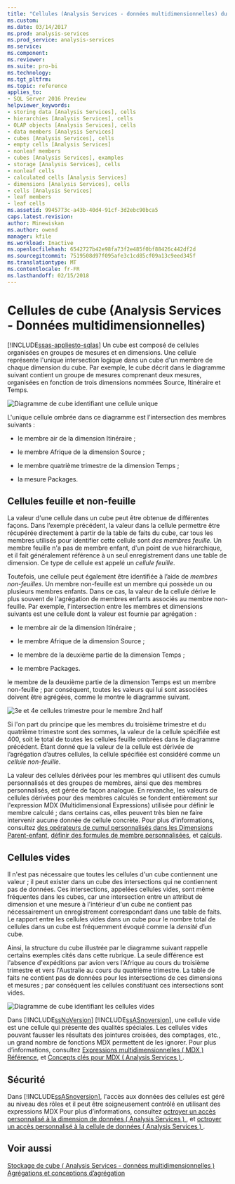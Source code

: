 ```yaml
---
title: "Cellules (Analysis Services - données multidimensionnelles) du cube | Documents Microsoft"
ms.custom: 
ms.date: 03/14/2017
ms.prod: analysis-services
ms.prod_service: analysis-services
ms.service: 
ms.component: 
ms.reviewer: 
ms.suite: pro-bi
ms.technology: 
ms.tgt_pltfrm: 
ms.topic: reference
applies_to:
- SQL Server 2016 Preview
helpviewer_keywords:
- storing data [Analysis Services], cells
- hierarchies [Analysis Services], cells
- OLAP objects [Analysis Services], cells
- data members [Analysis Services]
- cubes [Analysis Services], cells
- empty cells [Analysis Services]
- nonleaf members
- cubes [Analysis Services], examples
- storage [Analysis Services], cells
- nonleaf cells
- calculated cells [Analysis Services]
- dimensions [Analysis Services], cells
- cells [Analysis Services]
- leaf members
- leaf cells
ms.assetid: 9945773c-a43b-40d4-91cf-3d2ebc90bca5
caps.latest.revision: 
author: Minewiskan
ms.author: owend
manager: kfile
ms.workload: Inactive
ms.openlocfilehash: 6542727b42e98fa73f2e485f0bf88426c442df2d
ms.sourcegitcommit: 7519508d97f095afe3c1cd85cf09a13c9eed345f
ms.translationtype: MT
ms.contentlocale: fr-FR
ms.lasthandoff: 02/15/2018
---
```

# <a name="cube-cells-analysis-services---multidimensional-data"></a>Cellules de cube (Analysis Services - Données multidimensionnelles)
[!INCLUDE[ssas-appliesto-sqlas](../../includes/ssas-appliesto-sqlas.md)]
Un cube est composé de cellules organisées en groupes de mesures et en dimensions. Une cellule représente l'unique intersection logique dans un cube d'un membre de chaque dimension du cube. Par exemple, le cube décrit dans le diagramme suivant contient un groupe de mesures comprenant deux mesures, organisées en fonction de trois dimensions nommées Source, Itinéraire et Temps.  
  
 ![Diagramme de cube identifiant une cellule unique](../../analysis-services/multidimensional-models-olap-logical-cube-objects/media/as-cubeintro5.gif "diagramme de Cube identifiant une cellule unique")  
  
 L'unique cellule ombrée dans ce diagramme est l'intersection des membres suivants :  
  
-   le membre air de la dimension Itinéraire ;  
  
-   le membre Afrique de la dimension Source ;  
  
-   le membre quatrième trimestre de la dimension Temps ;  
  
-   la mesure Packages.  
  
## <a name="leaf-and-nonleaf-cells"></a>Cellules feuille et non-feuille  
 La valeur d'une cellule dans un cube peut être obtenue de différentes façons. Dans l’exemple précédent, la valeur dans la cellule permettre être récupérée directement à partir de la table de faits du cube, car tous les membres utilisés pour identifier cette cellule sont *des membres feuille*. Un membre feuille n'a pas de membre enfant, d'un point de vue hiérarchique, et il fait généralement référence à un seul enregistrement dans une table de dimension. Ce type de cellule est appelé un *cellule feuille*.  
  
 Toutefois, une cellule peut également être identifiée à l’aide de *membres non-feuilles*. Un membre non-feuille est un membre qui possède un ou plusieurs membres enfants. Dans ce cas, la valeur de la cellule dérive le plus souvent de l'agrégation de membres enfants associés au membre non-feuille. Par exemple, l'intersection entre les membres et dimensions suivants est une cellule dont la valeur est fournie par agrégation :  
  
-   le membre air de la dimension Itinéraire ;  
  
-   le membre Afrique de la dimension Source ;  
  
-   le membre de la deuxième partie de la dimension Temps ;  
  
-   le membre Packages.  
  
 le membre de la deuxième partie de la dimension Temps est un membre non-feuille ; par conséquent, toutes les valeurs qui lui sont associées doivent être agrégées, comme le montre le diagramme suivant.  
  
 ![3e et 4e cellules trimestre pour le membre 2nd half](../../analysis-services/multidimensional-models-olap-logical-cube-objects/media/as-cubeintro6.gif "3e et 4e cellules trimestre pour le membre 2nd half")  
  
 Si l'on part du principe que les membres du troisième trimestre et du quatrième trimestre sont des sommes, la valeur de la cellule spécifiée est 400, soit le total de toutes les cellules feuille ombrées dans le diagramme précédent. Étant donné que la valeur de la cellule est dérivée de l’agrégation d’autres cellules, la cellule spécifiée est considéré comme un *cellule non-feuille*.  
  
 La valeur des cellules dérivées pour les membres qui utilisent des cumuls personnalisés et des groupes de membres, ainsi que des membres personnalisés, est gérée de façon analogue. En revanche, les valeurs de cellules dérivées pour des membres calculés se fondent entièrement sur l'expression MDX (Multidimensional Expressions) utilisée pour définir le membre calculé ; dans certains cas, elles peuvent très bien ne faire intervenir aucune donnée de cellule concrète. Pour plus d’informations, consultez [des opérateurs de cumul personnalisés dans les Dimensions Parent-enfant](../../analysis-services/multidimensional-models/parent-child-dimension-attributes-custom-rollup-operators.md), [définir des formules de membre personnalisées](../../analysis-services/multidimensional-models/attribute-properties-define-custom-member-formulas.md), et [calculs](../../analysis-services/multidimensional-models-olap-logical-cube-objects/calculations.md).  
  
## <a name="empty-cells"></a>Cellules vides  
 Il n'est pas nécessaire que toutes les cellules d'un cube contiennent une valeur ; il peut exister dans un cube des intersections qui ne contiennent pas de données. Ces intersections, appelées cellules vides, sont même fréquentes dans les cubes, car une intersection entre un attribut de dimension et une mesure à l'intérieur d'un cube ne contient pas nécessairement un enregistrement correspondant dans une table de faits. Le rapport entre les cellules vides dans un cube pour le nombre total de cellules dans un cube est fréquemment évoqué comme la *densité* d’un cube.  
  
 Ainsi, la structure du cube illustrée par le diagramme suivant rappelle certains exemples cités dans cette rubrique. La seule différence est l'absence d'expéditions par avion vers l'Afrique au cours du troisième trimestre et vers l'Australie au cours du quatrième trimestre. La table de faits ne contient pas de données pour les intersections de ces dimensions et mesures ; par conséquent les cellules constituant ces intersections sont vides.  
  
 ![Diagramme de cube identifiant les cellules vides](../../analysis-services/multidimensional-models-olap-logical-cube-objects/media/as-cubeintro7.gif "diagramme de Cube identifiant les cellules vides")  
  
 Dans [!INCLUDE[ssNoVersion](../../includes/ssnoversion-md.md)] [!INCLUDE[ssASnoversion](../../includes/ssasnoversion-md.md)], une cellule vide est une cellule qui présente des qualités spéciales. Les cellules vides pouvant fausser les résultats des jointures croisées, des comptages, etc., un grand nombre de fonctions MDX permettent de les ignorer. Pour plus d’informations, consultez [Expressions multidimensionnelles &#40; MDX &#41; Référence](../../mdx/multidimensional-expressions-mdx-reference.md), et [Concepts clés pour MDX &#40; Analysis Services &#41; ](../../analysis-services/multidimensional-models/mdx/key-concepts-in-mdx-analysis-services.md).  
  
## <a name="security"></a>Sécurité  
 Dans [!INCLUDE[ssASnoversion](../../includes/ssasnoversion-md.md)], l'accès aux données des cellules est géré au niveau des rôles et il peut être soigneusement contrôlé en utilisant des expressions MDX Pour plus d’informations, consultez [octroyer un accès personnalisé à la dimension de données &#40; Analysis Services &#41; ](../../analysis-services/multidimensional-models/grant-custom-access-to-dimension-data-analysis-services.md), et [octroyer un accès personnalisé à la cellule de données &#40; Analysis Services &#41; ](../../analysis-services/multidimensional-models/grant-custom-access-to-cell-data-analysis-services.md).  
  
## <a name="see-also"></a>Voir aussi  
 [Stockage de cube &#40; Analysis Services - données multidimensionnelles &#41;](../../analysis-services/multidimensional-models-olap-logical-cube-objects/cube-storage-analysis-services-multidimensional-data.md)   
 [Agrégations et conceptions d’agrégation](../../analysis-services/multidimensional-models-olap-logical-cube-objects/aggregations-and-aggregation-designs.md)  
  
  

